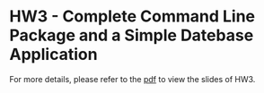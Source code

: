 # HW3 - Complete Command Line Package and a Simple Datebase Application

For more details, please refer to the [pdf](https://github.com/kkeen699/NTU-DSnP2017/blob/master/hw3/Homework_3.pdf) to view the slides of HW3.